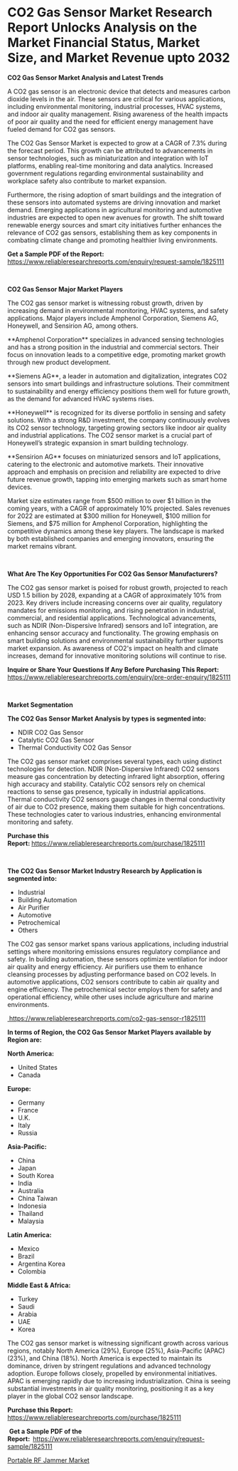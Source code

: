 <p><h1>CO2 Gas Sensor Market Research Report Unlocks Analysis on the Market Financial Status, Market Size, and Market Revenue upto 2032</h1></p><p><strong>CO2 Gas Sensor Market Analysis and Latest Trends</strong></p>
<p><p>A CO2 gas sensor is an electronic device that detects and measures carbon dioxide levels in the air. These sensors are critical for various applications, including environmental monitoring, industrial processes, HVAC systems, and indoor air quality management. Rising awareness of the health impacts of poor air quality and the need for efficient energy management have fueled demand for CO2 gas sensors.</p><p>The CO2 Gas Sensor Market is expected to grow at a CAGR of 7.3% during the forecast period. This growth can be attributed to advancements in sensor technologies, such as miniaturization and integration with IoT platforms, enabling real-time monitoring and data analytics. Increased government regulations regarding environmental sustainability and workplace safety also contribute to market expansion. </p><p>Furthermore, the rising adoption of smart buildings and the integration of these sensors into automated systems are driving innovation and market demand. Emerging applications in agricultural monitoring and automotive industries are expected to open new avenues for growth. The shift toward renewable energy sources and smart city initiatives further enhances the relevance of CO2 gas sensors, establishing them as key components in combating climate change and promoting healthier living environments.</p></p>
<p><strong>Get a Sample PDF of the Report:&nbsp;</strong> <a href="https://www.reliableresearchreports.com/enquiry/request-sample/1825111?utm_campaign=2227&utm_medium=2&utm_source=Github&utm_content=ia&utm_term=10022025&utm_id=co2-gas-sensor">https://www.reliableresearchreports.com/enquiry/request-sample/1825111</a></p>
<p>&nbsp;</p>
<p><strong>CO2 Gas Sensor Major Market Players</strong></p>
<p><p>The CO2 gas sensor market is witnessing robust growth, driven by increasing demand in environmental monitoring, HVAC systems, and safety applications. Major players include Amphenol Corporation, Siemens AG, Honeywell, and Sensirion AG, among others.</p><p>**Amphenol Corporation** specializes in advanced sensing technologies and has a strong position in the industrial and commercial sectors. Their focus on innovation leads to a competitive edge, promoting market growth through new product development.</p><p>**Siemens AG**, a leader in automation and digitalization, integrates CO2 sensors into smart buildings and infrastructure solutions. Their commitment to sustainability and energy efficiency positions them well for future growth, as the demand for advanced HVAC systems rises.</p><p>**Honeywell** is recognized for its diverse portfolio in sensing and safety solutions. With a strong R&D investment, the company continuously evolves its CO2 sensor technology, targeting growing sectors like indoor air quality and industrial applications. The CO2 sensor market is a crucial part of Honeywell’s strategic expansion in smart building technology.</p><p>**Sensirion AG** focuses on miniaturized sensors and IoT applications, catering to the electronic and automotive markets. Their innovative approach and emphasis on precision and reliability are expected to drive future revenue growth, tapping into emerging markets such as smart home devices.</p><p>Market size estimates range from $500 million to over $1 billion in the coming years, with a CAGR of approximately 10% projected. Sales revenues for 2022 are estimated at $300 million for Honeywell, $100 million for Siemens, and $75 million for Amphenol Corporation, highlighting the competitive dynamics among these key players. The landscape is marked by both established companies and emerging innovators, ensuring the market remains vibrant.</p></p>
<p>&nbsp;</p>
<p><strong>What Are The Key Opportunities For CO2 Gas Sensor Manufacturers?</strong></p>
<p><p>The CO2 gas sensor market is poised for robust growth, projected to reach USD 1.5 billion by 2028, expanding at a CAGR of approximately 10% from 2023. Key drivers include increasing concerns over air quality, regulatory mandates for emissions monitoring, and rising penetration in industrial, commercial, and residential applications. Technological advancements, such as NDIR (Non-Dispersive Infrared) sensors and IoT integration, are enhancing sensor accuracy and functionality. The growing emphasis on smart building solutions and environmental sustainability further supports market expansion. As awareness of CO2's impact on health and climate increases, demand for innovative monitoring solutions will continue to rise.</p></p>
<p><strong>Inquire or Share Your Questions If Any Before Purchasing This Report:</strong> <a href="https://www.reliableresearchreports.com/enquiry/pre-order-enquiry/1825111?utm_campaign=2227&utm_medium=2&utm_source=Github&utm_content=ia&utm_term=10022025&utm_id=co2-gas-sensor">https://www.reliableresearchreports.com/enquiry/pre-order-enquiry/1825111</a></p>
<p>&nbsp;</p>
<p><strong>Market Segmentation</strong></p>
<p><strong>The CO2 Gas Sensor Market Analysis by types is segmented into:</strong></p>
<p><ul><li>NDIR CO2 Gas Sensor</li><li>Catalytic CO2 Gas Sensor</li><li>Thermal Conductivity CO2 Gas Sensor</li></ul></p>
<p><p>The CO2 gas sensor market comprises several types, each using distinct technologies for detection. NDIR (Non-Dispersive Infrared) CO2 sensors measure gas concentration by detecting infrared light absorption, offering high accuracy and stability. Catalytic CO2 sensors rely on chemical reactions to sense gas presence, typically in industrial applications. Thermal conductivity CO2 sensors gauge changes in thermal conductivity of air due to CO2 presence, making them suitable for high concentrations. These technologies cater to various industries, enhancing environmental monitoring and safety.</p></p>
<p><strong>Purchase this Report:&nbsp;</strong><a href="https://www.reliableresearchreports.com/purchase/1825111?utm_campaign=2227&utm_medium=2&utm_source=Github&utm_content=ia&utm_term=10022025&utm_id=co2-gas-sensor">https://www.reliableresearchreports.com/purchase/1825111</a></p>
<p>&nbsp;</p>
<p><strong>The CO2 Gas Sensor Market Industry Research by Application is segmented into:</strong></p>
<p><ul><li>Industrial</li><li>Building Automation</li><li>Air Purifier</li><li>Automotive</li><li>Petrochemical</li><li>Others</li></ul></p>
<p><p>The CO2 gas sensor market spans various applications, including industrial settings where monitoring emissions ensures regulatory compliance and safety. In building automation, these sensors optimize ventilation for indoor air quality and energy efficiency. Air purifiers use them to enhance cleansing processes by adjusting performance based on CO2 levels. In automotive applications, CO2 sensors contribute to cabin air quality and engine efficiency. The petrochemical sector employs them for safety and operational efficiency, while other uses include agriculture and marine environments.</p></p>
<p><a href="https://www.reliableresearchreports.com/co2-gas-sensor-r1825111?utm_campaign=2227&utm_medium=2&utm_source=Github&utm_content=ia&utm_term=10022025&utm_id=co2-gas-sensor">&nbsp;https://www.reliableresearchreports.com/co2-gas-sensor-r1825111</a></p>
<p><strong>In terms of Region, the CO2 Gas Sensor Market Players available by Region are:</strong></p>
<p>
    <p> <strong> North America: </strong>
        <ul>
            <li>United States</li>
            <li>Canada</li>
        </ul>
        </p> 
    <p> <strong> Europe: </strong>
        <ul>
            <li>Germany</li>
            <li>France</li>
            <li>U.K.</li>
            <li>Italy</li>
            <li>Russia</li>
        </ul>
        </p> 
    <p> <strong> Asia-Pacific: </strong>
        <ul>
            <li>China</li>
            <li>Japan</li>
            <li>South Korea</li>
            <li>India</li>
            <li>Australia</li>
            <li>China Taiwan</li>
            <li>Indonesia</li>
            <li>Thailand</li>
            <li>Malaysia</li>
        </ul>
        </p> 
    <p> <strong> Latin America: </strong>
        <ul>
            <li>Mexico</li>
            <li>Brazil</li>
            <li>Argentina Korea</li>
            <li>Colombia</li>
        </ul>
        </p> 
    <p> <strong> Middle East & Africa: </strong>
        <ul>
            <li>Turkey</li>
            <li>Saudi</li>
            <li>Arabia</li>
            <li>UAE</li>
            <li>Korea</li>
        </ul>
    </p>
    </p>
<p><p>The CO2 gas sensor market is witnessing significant growth across various regions, notably North America (29%), Europe (25%), Asia-Pacific (APAC) (23%), and China (18%). North America is expected to maintain its dominance, driven by stringent regulations and advanced technology adoption. Europe follows closely, propelled by environmental initiatives. APAC is emerging rapidly due to increasing industrialization. China is seeing substantial investments in air quality monitoring, positioning it as a key player in the global CO2 sensor landscape.</p></p>
<p><strong>Purchase this Report: </strong><a href="https://www.reliableresearchreports.com/purchase/1825111?utm_campaign=2227&utm_medium=2&utm_source=Github&utm_content=ia&utm_term=10022025&utm_id=co2-gas-sensor">https://www.reliableresearchreports.com/purchase/1825111</a></p>
<p>&nbsp;<strong>Get a Sample PDF of the Report:&nbsp;&nbsp;</strong><a href="https://www.reliableresearchreports.com/enquiry/request-sample/1825111?utm_campaign=2227&utm_medium=2&utm_source=Github&utm_content=ia&utm_term=10022025&utm_id=co2-gas-sensor">https://www.reliableresearchreports.com/enquiry/request-sample/1825111</a></p>
<p><strong></strong></p>
<p><p><a href="https://github.com/tambraunrue691969/Market-Research-Report-List-1/blob/main/portable-rf-jammer-market.md?utm_campaign=2227&utm_medium=2&utm_source=Github&utm_content=ia&utm_term=10022025&utm_id=co2-gas-sensor">Portable RF Jammer Market</a></p></p>